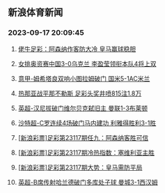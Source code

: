 ## 新浪体育新闻 
### 2023-09-17 20:09:45

1. [佬牛足彩：阿森纳作客防大冷 皇马赢球稳胆](https://sports.sina.com.cn/l/2023-09-17/doc-imzmyhcv0730502.shtml)

2. [女排奥资赛中国3-0乌克兰 李盈莹领衔本队4将上双](https://sports.sina.com.cn/others/volleyball/2023-09-16/doc-imzmxkya7169588.shtml)

3. [意甲-姆希塔良双响小图拉姆破门 国米5-1AC米兰](https://sports.sina.com.cn/g/seriea/2023-09-17/doc-imzmyhcv0722680.shtml)

4. [热那亚战平那不勒斯 足彩头奖井喷815注1.8万](https://sports.sina.com.cn/l/2023-09-17/doc-imzmyhcv0726627.shtml)

5. [英超-汉尼拔破门维尔贝克弑旧主 曼联1-3布莱顿](https://sports.sina.com.cn/g/pl/2023-09-17/doc-imzmyhcv0723906.shtml)

6. [沙特超-C罗连续4场破门马内建功 利雅得胜利3-1胜](https://sports.sina.com.cn/global/others/2023-09-17/doc-imzmxzvy7627406.shtml)

7. [[新浪彩票]足彩第23117期任九：阿森纳客胜可信](https://sports.sina.com.cn/l/2023-09-17/doc-imzmyhcr1377913.shtml)

8. [[新浪彩票]足彩第23117期冷热指数：塞维利亚主胜](https://sports.sina.com.cn/l/2023-09-17/doc-imzmynmq6577289.shtml)

9. [[新浪彩票]足彩第23117期大势：皇马需防平局](https://sports.sina.com.cn/l/2023-09-17/doc-imzmyhcw7504635.shtml)

10. [英超-B席传射哈兰德破门多库处子球 曼城3-1西汉姆](https://sports.sina.com.cn/g/pl/2023-09-17/doc-imzmyhcr1383003.shtml)

